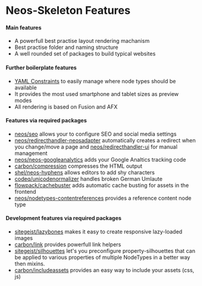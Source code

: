 # Neos-Skeleton Features

#### Main features

 - A powerfull best practise layout rendering machanism
 - Best practise folder and naming structure
 - A well rounded set of packages to build typical websites

#### Further boilerplate features

 - [YAML Constraints](https://www.youtube.com/watch?v=ZCRYsYvxXFI) to easily manage where node types should be available
 - It provides the most used smartphone and tablet sizes as preview modes
 - All rendering is based on Fusion and AFX

#### Features via required packages

 - [neos/seo](https://github.com/neos/neos-seo) allows your to configure SEO and social media settings
 - [neos/redirecthandler-neosadapter](https://github.com/neos/redirecthandler-neosadapter) automatically creates a redirect when you change/move a page and [neos/redirecthandler-ui](https://github.com/neos/redirecthandler-ui) for manual management
 - [neos/neos-googleanalytics](https://github.com/neos/neos-googleanalytics) adds your Google Analtics tracking code
 - [carbon/compression](https://github.com/CarbonPackages/Carbon.Compression) compresses the HTML output
 - [shel/neos-hyphens](https://github.com/Sebobo/Shel.Neos.Hyphens) allows editors to add shy characters
 - [codeq/unicodenormalizer](https://github.com/code-q-web-factory/neos-unicodenormalizer) handles broken German Umlaute
 - [flowpack/cachebuster](https://github.com/Flowpack/Flowpack.CacheBuster) adds automatic cache busting for assets in the frontend
 - [neos/nodetypes-contentreferences](https://github.com/neos/nodetypes-contentreferences) provides a reference content node type
 
#### Development features via required packages

 - [sitegeist/lazybones](https://github.com/sitegeist/Sitegeist.Lazybones) makes it easy to create responsive lazy-loaded images
 - [carbon/link](https://github.com/jonnitto/Carbon.Link) provides powerfull link helpers
 - [sitegeist/silhouettes](https://github.com/sitegeist/Sitegeist.Silhouettes) let's you preconfigure property-silhouettes that can be applied to various properties of multiple NodeTypes in a better way then mixins.
 - [carbon/includeassets](https://github.com/CarbonPackages/Carbon.IncludeAssets) provides an easy way to include your assets (css, js)
